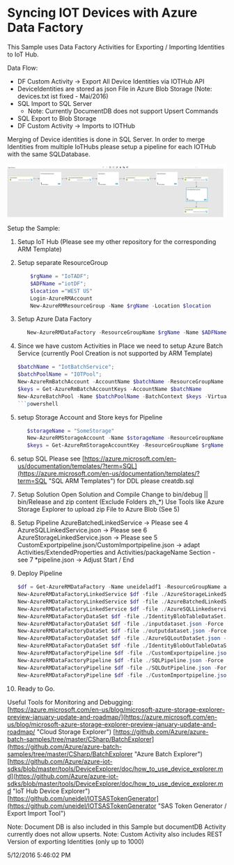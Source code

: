# Syncing IOT Devices with Azure Data Factory


This Sample uses Data Factory Activities for Exporting / Importing Identities to IoT Hub.

Data Flow:

 - DF Custom Activity -> Export All Device Identities via IOTHub API
 - DeviceIdentities are stored as json File in Azure Blob Storage (Note: devices.txt ist fixed - Mai/2016)
 - SQL Import to SQL Server
	 - Note: Currently DocumentDB does not support Upsert Commands
 - SQL Export to Blob Storage
 - DF Custom Activity -> Imports to IOTHub


Merging of Device identities is done in SQL Server. 
In order to merge Identities from multiple IoTHubs please setup a pipeline for each IOTHub with the same SQLDatabase.


![](https://raw.githubusercontent.com/uneidel/IoTADF/master/Architecture.JPG)

Setup the Sample:

1) Setup IoT Hub (Please see my other repository for the corresponding ARM Template)
2) Setup separate ResourceGroup
	```powershell
		$rgName = "IoTADF";
		$ADFName ="iotDF";
		$location ="WEST US"
		Login-AzureRMAccount
		New-AzureRMResourceGroup -Name $rgName -Location $location
	```
3) Setup Azure Data Factory
    ```powershell
       New-AzureRMDataFactory -ResourceGroupName $rgName -Name $ADFName -Location $location
    ```

4) Since we have custom Activities in Place we need to setup Azure Batch Service (currently Pool Creation is not supported by ARM Template)
	```powershell
    $batchName = "IotBatchService";
    $batchPoolName = "IOTPool";
    New-AzureRmBatchAccount -AccountName $batchName -ResourceGroupName $rgName -Location $location
    $keys = Get-AzureRmBatchAccountKeys -AccountName $batchName
    New-AzureBatchPool -Name $batchPoolName -BatchContext $keys -VirtualMachineSize "small" -OSFamily "4" -TargetOSVersion "*" -TargetDedicated 1
    ```powershell

5) setup Storage Account and Store keys for Pipeline
    ```powershell
       $storageName = "SomeStorage" 
       New-AzureRMStorageAccount -Name $storageName -ResourceGroupName  $rgName -Type Standard_LRS -Location $location
       $keys = Get-AzureRmStorageAccountKey -ResourceGroupName $rgName -Name  $storageName
    ```

6) setup SQL 
     Please see [https://azure.microsoft.com/en-us/documentation/templates/?term=SQL](https://azure.microsoft.com/en-us/documentation/templates/?term=SQL "SQL ARM Templates")
	 for DDL please creatdb.sql

7)  Setup Solution
	Open Solution and Compile
    Change to bin/debug || bin/Release and zip content (Exclude Folders zh_*)
    Use Tools like Azure Storage Explorer to upload zip File to Azure Blob (See 5)

8)  Setup Pipeline 
     AzureBatchedLinkedService -> Please see 4
     AzureSQLLinkedService.json -> Please see 6
     AzureStorageLinkedService.json -> Please see 5
     CustomExportpipeline.json/CustomImportpipeline.json -> adapt Activities/ExtendedProperties and Activities/packageName Section - see 7
     *pipeline.json -> Adjust Start / End 
     

8) Deploy Pipeline
   	```powershell
    $df = Get-AzureRMDataFactory -Name uneideladf1 -ResourceGroupName azureiotdatafactory
  	New-AzureRMDataFactoryLinkedService $df -file ./AzureStorageLinkedService.json -Force
	New-AzureRMDataFactoryLinkedService $df -file ./AzureBatchedLinkedService.json -Force
	New-AzureRMDataFactoryLinkedService $df -file ./AzureSQLLinkedservice.json -Force
	New-AzureRMDataFactoryDataSet $df -file ./IdentityBlobTableDataSet.json -Force
	New-AzureRMDataFactoryDataSet $df -file ./inputdataset.json -Force
	New-AzureRMDataFactoryDataSet $df -file ./outputdataset.json -Force
	New-AzureRMDataFactoryDataSet $df -file ./AzureSQLoutDataSet.json -Force
	New-AzureRMDataFactoryDataSet $df -file ./IdentityBlobOutTableDataSet.json -Force
	New-AzureRMDataFactoryPipeline $df -file ./CustomExportpipeline.json -Force
	New-AzureRMDataFactoryPipeline $df -file ./SQLPipeline.json -Force
	New-AzureRMDataFactoryPipeline $df -file ./SQLOutPipeline.json -Force
	New-AzureRMDataFactoryPipeline $df -file ./CustomImportpipeline.json -Force
    ```

9) Ready to Go.


Useful Tools for Monitoring and Debugging:
[https://azure.microsoft.com/en-us/blog/microsoft-azure-storage-explorer-preview-january-update-and-roadmap/](https://azure.microsoft.com/en-us/blog/microsoft-azure-storage-explorer-preview-january-update-and-roadmap/ "Cloud Storage Explorer")
[https://github.com/Azure/azure-batch-samples/tree/master/CSharp/BatchExplorer](https://github.com/Azure/azure-batch-samples/tree/master/CSharp/BatchExplorer "Azure Batch Explorer")
[https://github.com/Azure/azure-iot-sdks/blob/master/tools/DeviceExplorer/doc/how_to_use_device_explorer.md](https://github.com/Azure/azure-iot-sdks/blob/master/tools/DeviceExplorer/doc/how_to_use_device_explorer.md "IoT Hub Device Explorer")
[https://github.com/uneidel/IOTSASTokenGenerator](https://github.com/uneidel/IOTSASTokenGenerator "SAS Token Generator / Export Import Tool")

Note: Document DB is also included in this Sample but documentDB Activity currently does not allow upserts.
Note: Custom Activity also includes REST Version of exporting Identities (only up to 1000)

5/12/2016 5:46:02 PM 